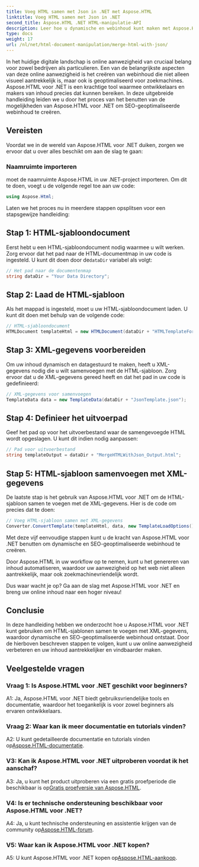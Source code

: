 ```yaml
---
title: Voeg HTML samen met Json in .NET met Aspose.HTML
linktitle: Voeg HTML samen met Json in .NET
second_title: Aspose.HTML .NET HTML-manipulatie-API
description: Leer hoe u dynamische en webinhoud kunt maken met Aspose.HTML voor .NET. Versterk uw online aanwezigheid en betrek uw publiek.
type: docs
weight: 17
url: /nl/net/html-document-manipulation/merge-html-with-json/
---
```


In het huidige digitale landschap is online aanwezigheid van cruciaal belang voor zowel bedrijven als particulieren. Een van de belangrijkste aspecten van deze online aanwezigheid is het creëren van webinhoud die niet alleen visueel aantrekkelijk is, maar ook is geoptimaliseerd voor zoekmachines. Aspose.HTML voor .NET is een krachtige tool waarmee ontwikkelaars en makers van inhoud precies dat kunnen bereiken. In deze uitgebreide handleiding leiden we u door het proces van het benutten van de mogelijkheden van Aspose.HTML voor .NET om SEO-geoptimaliseerde webinhoud te creëren. 

## Vereisten

Voordat we in de wereld van Aspose.HTML voor .NET duiken, zorgen we ervoor dat u over alles beschikt om aan de slag te gaan:

### Naamruimte importeren

moet de naamruimte Aspose.HTML in uw .NET-project importeren. Om dit te doen, voegt u de volgende regel toe aan uw code:

```csharp
using Aspose.Html;
```

Laten we het proces nu in meerdere stappen opsplitsen voor een stapsgewijze handleiding:

## Stap 1: HTML-sjabloondocument

 Eerst hebt u een HTML-sjabloondocument nodig waarmee u wilt werken. Zorg ervoor dat het pad naar de HTML-documentmap in uw code is ingesteld. U kunt dit doen door de`dataDir` variabel als volgt:

```csharp
// Het pad naar de documentenmap
string dataDir = "Your Data Directory";
```

## Stap 2: Laad de HTML-sjabloon

Als het mappad is ingesteld, moet u uw HTML-sjabloondocument laden. U kunt dit doen met behulp van de volgende code:

```csharp
// HTML-sjabloondocument
HTMLDocument templateHtml = new HTMLDocument(dataDir + "HTMLTemplateForJson.html");
```

## Stap 3: XML-gegevens voorbereiden

Om uw inhoud dynamisch en datagestuurd te maken, heeft u XML-gegevens nodig die u wilt samenvoegen met de HTML-sjabloon. Zorg ervoor dat u de XML-gegevens gereed heeft en dat het pad in uw code is gedefinieerd:

```csharp
// XML-gegevens voor samenvoegen
TemplateData data = new TemplateData(dataDir + "JsonTemplate.json");
```

## Stap 4: Definieer het uitvoerpad

Geef het pad op voor het uitvoerbestand waar de samengevoegde HTML wordt opgeslagen. U kunt dit indien nodig aanpassen:

```csharp
// Pad voor uitvoerbestand
string templateOutput = dataDir + "MergeHTMLWithJson_Output.html";
```

## Stap 5: HTML-sjabloon samenvoegen met XML-gegevens

De laatste stap is het gebruik van Aspose.HTML voor .NET om de HTML-sjabloon samen te voegen met de XML-gegevens. Hier is de code om precies dat te doen:

```csharp
// Voeg HTML-sjabloon samen met XML-gegevens
Converter.ConvertTemplate(templateHtml, data, new TemplateLoadOptions(), templateOutput);
```

Met deze vijf eenvoudige stappen kunt u de kracht van Aspose.HTML voor .NET benutten om dynamische en SEO-geoptimaliseerde webinhoud te creëren. 

Door Aspose.HTML in uw workflow op te nemen, kunt u het genereren van inhoud automatiseren, waardoor uw aanwezigheid op het web niet alleen aantrekkelijk, maar ook zoekmachinevriendelijk wordt. 

Dus waar wacht je op? Ga aan de slag met Aspose.HTML voor .NET en breng uw online inhoud naar een hoger niveau!

## Conclusie

In deze handleiding hebben we onderzocht hoe u Aspose.HTML voor .NET kunt gebruiken om HTML-sjablonen samen te voegen met XML-gegevens, waardoor dynamische en SEO-geoptimaliseerde webinhoud ontstaat. Door de hierboven beschreven stappen te volgen, kunt u uw online aanwezigheid verbeteren en uw inhoud aantrekkelijker en vindbaarder maken.

## Veelgestelde vragen

### Vraag 1: Is Aspose.HTML voor .NET geschikt voor beginners?

A1: Ja, Aspose.HTML voor .NET biedt gebruiksvriendelijke tools en documentatie, waardoor het toegankelijk is voor zowel beginners als ervaren ontwikkelaars.

### Vraag 2: Waar kan ik meer documentatie en tutorials vinden?

 A2: U kunt gedetailleerde documentatie en tutorials vinden op[Aspose.HTML-documentatie](https://reference.aspose.com/html/net/).

### V3: Kan ik Aspose.HTML voor .NET uitproberen voordat ik het aanschaf?

 A3: Ja, u kunt het product uitproberen via een gratis proefperiode die beschikbaar is op[Gratis proefversie van Aspose.HTML](https://releases.aspose.com/).

### V4: Is er technische ondersteuning beschikbaar voor Aspose.HTML voor .NET?

 A4: Ja, u kunt technische ondersteuning en assistentie krijgen van de community op[Aspose.HTML-forum](https://forum.aspose.com/).

### V5: Waar kan ik Aspose.HTML voor .NET kopen?

 A5: U kunt Aspose.HTML voor .NET kopen op[Aspose.HTML-aankoop](https://purchase.aspose.com/buy).
